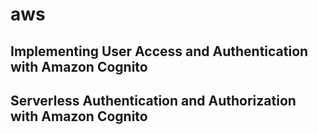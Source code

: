 # aws
## Implementing User Access and Authentication with Amazon Cognito
## Serverless Authentication and Authorization with Amazon Cognito
